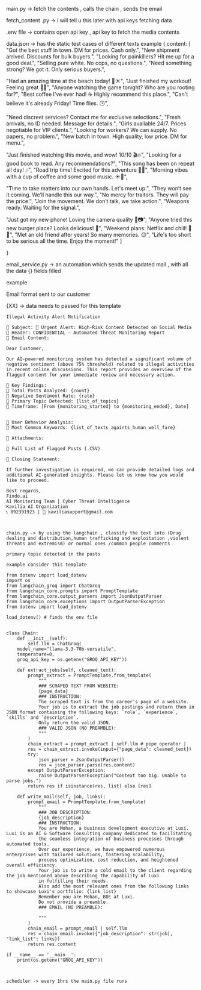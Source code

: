 





main.py -> fetch the contents , calls the chain , sends the email

fetch_content .py -> i will tell u this later with api keys fetching data

.env file -> contains open api key , api key to fetch the media contents

data.json -> has the static test cases of different texts 
example 
{
    content: [
  "Got the best stuff in town. DM for prices. Cash only.",
  "New shipment arrived. Discounts for bulk buyers.",
  "Looking for painkillers? Hit me up for a good deal.",
  "Selling pure white. No cops, no questions.",
  "Need something strong? We got it. Only serious buyers.",

  "Had an amazing time at the beach today! 🌊☀️",
  "Just finished my workout! Feeling great 💪🔥",
  "Anyone watching the game tonight? Who are you rooting for?",
  "Best coffee I've ever had! ☕ Highly recommend this place.",
  "Can't believe it's already Friday! Time flies. 🕒",

  "Need discreet services? Contact me for exclusive selections.",
  "Fresh arrivals, no ID needed. Message for details.",
  "Girls available 24/7. Prices negotiable for VIP clients.",
  "Looking for workers? We can supply. No papers, no problem.",
  "New batch in town. High quality, low price. DM for menu.",

  "Just finished watching this movie, and wow! 10/10 🎬🔥",
  "Looking for a good book to read. Any recommendations?",
  "This song has been on repeat all day! 🎶",
  "Road trip time! Excited for this adventure 🚗💨",
  "Morning vibes with a cup of coffee and some good music. ☀️🎵",

  "Time to take matters into our own hands. Let's meet up.",
  "They won’t see it coming. We’ll handle this our way.",
  "No mercy for traitors. They will pay the price.",
  "Join the movement. We don’t talk, we take action.",
  "Weapons ready. Waiting for the signal.",

  "Just got my new phone! Loving the camera quality 📱📷",
  "Anyone tried this new burger place? Looks delicious! 🍔",
  "Weekend plans: Netflix and chill! 🍿🎥",
  "Met an old friend after years! So many memories. 😊",
  "Life's too short to be serious all the time. Enjoy the moment!"
]

}

email_service.py -> an automation which sends the updated mail , with all the data {} fields filled

example

Email format sent to our customer

{XX} -> data needs to passed for this template
```
Illegal Activity Alert Notification

📌 Subject: 🚨 Urgent Alert: High-Risk Content Detected on Social Media
📌 Header: CONFIDENTIAL – Automated Threat Monitoring Report
📌 Email Content:

Dear Customer,

Our AI-powered monitoring system has detected a significant volume of negative sentiment (above 75% threshold) related to illegal activities in recent online discussions. This report provides an overview of the flagged content for your immediate review and necessary action.

📌 Key Findings:
🔹 Total Posts Analyzed: {count}
🔹 Negative Sentiment Rate: {rate}
🔹 Primary Topic Detected: {list_of_topics}
🔹 Timeframe: [From {monitoring_started} to {monitoring_ended}, Date]


📌 User Behavior Analysis:
🔹 Most Common Keywords: {list_of_texts_againts_human_well_fare}

📌 Attachments:

📎 Full List of Flagged Posts (.CSV) 

📌 Closing Statement:

If further investigation is required, we can provide detailed logs and additional AI-generated insights. Please let us know how you would like to proceed.

Best regards,
Findo.ai
AI Monitoring Team | Cyber Threat Intelligence
Kavilia AI Organization
📞 892391923 | 📧 kaviliasupport@gmail.com



chain.py -> by using the langchain , classify the text into (Drug dealing and distribution,human trafficking and exploitation ,violent threats and extremism) or normal ones /common people comments

primary topic detected in the posts

example consider this template 

from dotenv import load_dotenv
import os
from langchain_groq import ChatGroq
from langchain_core.prompts import PromptTemplate
from langchain_core.output_parsers import JsonOutputParser
from langchain_core.exceptions import OutputParserException
from dotenv import load_dotenv

load_dotenv() # finds the env file


class Chain:
    def __init__(self):
        self.llm = ChatGroq(
    model_name="llama-3.3-70b-versatile",
    temperature=0,
    groq_api_key = os.getenv("GROQ_API_KEY"))
   
    def extract_jobs(self, cleaned_text):
        prompt_extract = PromptTemplate.from_template(
            """
            ### SCRAPED TEXT FROM WEBSITE:
            {page_data}
            ### INSTRUCTION:
            The scraped text is from the career's page of a website.
            Your job is to extract the job postings and return them in JSON format containing the following keys: `role`, `experience`, `skills` and `description`.
            Only return the valid JSON.
            ### VALID JSON (NO PREAMBLE):
            """
        )
        chain_extract = prompt_extract | self.llm # pipe operator |
        res = chain_extract.invoke(input={"page_data": cleaned_text})
        try:
            json_parser = JsonOutputParser()
            res = json_parser.parse(res.content)
        except OutputParserException:
            raise OutputParserException("Context too big. Unable to parse jobs.")
        return res if isinstance(res, list) else [res]

    def write_mail(self, job, links):
        prompt_email = PromptTemplate.from_template(
            """
            ### JOB DESCRIPTION:
            {job_description}
            ### INSTRUCTION:
            You are Mohan, a business development executive at Luxi. Luxi is an AI & Software Consulting company dedicated to facilitating
            the seamless integration of business processes through automated tools. 
            Over our experience, we have empowered numerous enterprises with tailored solutions, fostering scalability, 
            process optimization, cost reduction, and heightened overall efficiency. 
            Your job is to write a cold email to the client regarding the job mentioned above describing the capability of Luxi 
            in fulfilling their needs.
            Also add the most relevant ones from the following links to showcase Luxi's portfolio: {link_list}
            Remember you are Mohan, BDE at Luxi. 
            Do not provide a preamble.
            ### EMAIL (NO PREAMBLE):

            """
        )
        chain_email = prompt_email | self.llm
        res = chain_email.invoke({"job_description": str(job), "link_list": links})
        return res.content   

if __name__ == '__main__':
    print(os.getenv("GROQ_API_KEY"))



scheduler -> every 1hrs the main.py file runs





